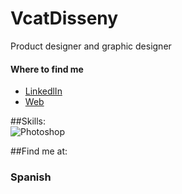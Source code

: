 # VcatDisseny
Product designer and graphic designer

#### Where to find me
- [LinkedlIn](https://www.linkedin.com/feed/)
- [Web](https://vcatdisseny.wixsite.com/website)

##Skills:</br>
![Photoshop](https://img.shields.io/static/v1?label=Adobe&message=Photoshop-0095D5>)</br>

##Find me at:
### Spanish
